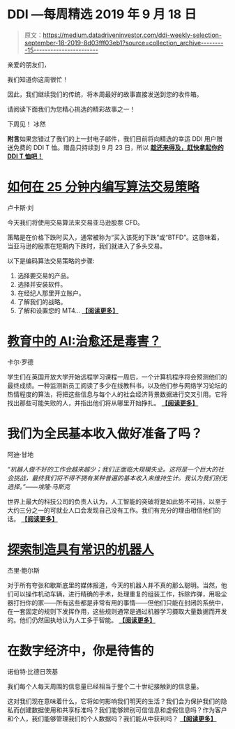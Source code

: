 # DDI —每周精选 2019 年 9 月 18 日

> 原文：<https://medium.datadriveninvestor.com/ddi-weekly-selection-september-18-2019-8d03fff03eb1?source=collection_archive---------15----------------------->

亲爱的朋友们，

我们知道你这周很忙！

因此，我们继续我们的传统，将本周最好的故事直接发送到您的收件箱。

请阅读下面我们为您精心挑选的精彩故事之一！​

下周见！
冰然

**附言**如果您错过了我们的上一封电子邮件，我们目前将向精选的幸运 DDI 用户赠送免费的 DDI T 恤。赠品只持续到 9 月 23 日，所以 [**趁还来得及，赶快拿起你的 DDI T 恤吧！**](https://www.datadriveninvestor.com/ddiconnect/marketplace/ddi-medium-followers-giveaway/)

# [如何在 25 分钟内编写算法交易策略](https://www.datadriveninvestor.com/2019/09/17/how-to-code-an-algorithmic-trading-strategy-in-25-minutes/)

卢卡斯·刘

今天我们将使用交易算法来交易亚马逊股票 CFD。

策略是在价格下跌时买入，通常被称为“买入该死的下跌”或“BTFD”。这意味着，当亚马逊的股票在短期内下跌时，我们就进入了多头交易。

以下是编码算法交易策略的步骤:

1.  选择要交易的产品。
2.  选择并安装软件。
3.  在经纪人那里开立账户。
4.  了解我们的战略。
5.  了解和设置您的 MT4… [**【阅读更多】**](https://www.datadriveninvestor.com/2019/09/17/how-to-code-an-algorithmic-trading-strategy-in-25-minutes/)

# [教育中的 AI:治愈还是毒害？](https://www.datadriveninvestor.com/2019/09/12/ai-in-education/)

卡尔·罗德

学生们在英国开放大学开始远程学习课程一周后，一个计算机程序将会预测他们的最终成绩。一种监测新员工阅读了多少在线教科书，以及他们参与网络学习论坛的热情程度的算法，将把这些信息与每个人的社会经济背景数据进行交叉引用。它将找出那些可能失败的人，并指出他们将从哪里开始挣扎。 [**【阅读更多】**](https://www.datadriveninvestor.com/2019/09/12/ai-in-education/)

# 我们为全民基本收入做好准备了吗？

阿迪·甘地

*“机器人做不好的工作会越来越少；我们正面临大规模失业。这将是一个巨大的社会挑战，最终我们将不得不拥有某种普遍的基本收入来维持生计。我认为我们别无选择。”——埃隆·马斯克*

世界上最大的科技公司的负责人认为，人工智能的突破将是如此势不可挡，以至于大约三分之一的可就业人口会发现自己没有工作。我们有充分的理由相信他们的话。 [**【阅读更多】**](https://www.datadriveninvestor.com/2019/09/16/are-we-ready-for-a-universal-basic-income/)

# [探索制造具有常识的机器人](https://www.datadriveninvestor.com/2019/09/14/the-quest-to-build-robots-with-common-sense/)

杰里·鲍尔斯

对于所有夸张和歇斯底里的媒体报道，今天的机器人并不真的那么聪明。当然，他们可以操作机动车辆，进行精确的手术，处理重复的组装工作，拆除炸弹，用吸尘器打扫你的家——所有这些都是非常有用的事情——但他们只能在封闭的系统中，在一套固定的规则下发挥作用，这些规则通常是通过机器学习摄取大量数据而开发的。他们仍然固执地认为人工多于智能。 [**【阅读更多】**](https://www.datadriveninvestor.com/2019/09/14/the-quest-to-build-robots-with-common-sense/)

# 在数字经济中，你是待售的

诺伯特·比德日茨基

我们每个人每天周围的信息量已经相当于整个二十世纪接触到的信息量。

这对我们现在意味着什么，它将如何影响我们明天的生活？我们会为保护我们的隐私而创建数据使用和共享标准吗？我们能够辨别可信信息和虚假信息吗？作为客户和个人，我们能够管理我们的个人数据吗？我们能从中获利吗？ [**【阅读更多】**](https://www.datadriveninvestor.com/2019/09/16/in-the-digital-economy-you-are-for-sale/)